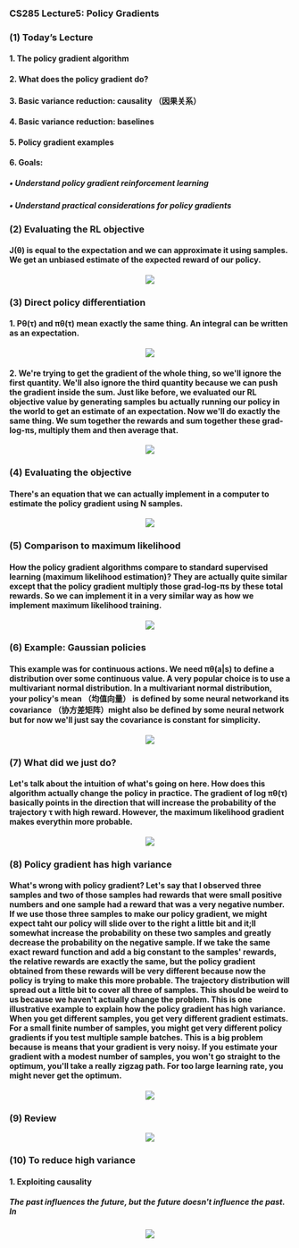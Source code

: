 ### CS285 Lecture5: Policy Gradients
### (1) Today’s Lecture
#### 1. The policy gradient algorithm
#### 2. What does the policy gradient do?
#### 3. Basic variance reduction: causality （因果关系）
#### 4. Basic variance reduction: baselines
#### 5. Policy gradient examples
#### 6. Goals:
##### • Understand policy gradient reinforcement learning 
##### • Understand practical considerations for policy gradients
### (2) Evaluating the RL objective
#### J(θ) is equal to the expectation and we can approximate it using samples. We get an unbiased estimate of the expected reward of our policy.
<p align="center">
<img src="/images/66.png"><br/>
</p>

### (3) Direct policy differentiation
#### 1. Pθ(τ) and πθ(τ) mean exactly the same thing. An integral can be written as an expectation.
<p align="center">
<img src="/images/67.png"><br/>
</p>

#### 2. We're trying to get the gradient of the whole thing, so we'll ignore the first quantity. We'll also ignore the third quantity because we can push the gradient inside the sum. Just like before, we evaluated our RL objective value by generating samples bu actually running our policy in the world to get an estimate of an expectation. Now we'll do exactly the same thing. We sum together the rewards and sum together these grad-log-πs, multiply them and then average that.
<p align="center">
<img src="/images/68.png"><br/>
</p>

### (4) Evaluating the objective
#### There's an equation that we can actually implement in a computer to estimate the policy gradient using N samples.
<p align="center">
<img src="/images/69.png"><br/>
</p>

### (5) Comparison to maximum likelihood
#### How the policy gradient algorithms compare to standard supervised learning (maximum likelihood estimation)? They are actually quite similar except that the policy gradient multiply those grad-log-πs by these total rewards. So we can implement it in a very similar way as how we implement maximum likelihood training.
<p align="center">
<img src="/images/70.png"><br/>
</p>

### (6) Example: Gaussian policies
#### This example was for continuous actions. We need πθ(a|s) to define a distribution over some continuous value. A very popular choice is to use a multivariant normal distribution. In a multivariant normal distribution, your policy's mean （均值向量） is defined by some neural networkand its covariance （协方差矩阵）might also be defined by some neural network but for now we'll just say the covariance is constant for simplicity. 
<p align="center">
<img src="/images/71.png"><br/>
</p>

### (7) What did we just do?
#### Let's talk about the intuition of what's going on here. How does this algorithm actually change the policy in practice. The gradient of log πθ(τ) basically points in the direction that will increase the probability of the trajectory τ with high reward. However, the maximum likelihood gradient makes everythin more probable.
<p align="center">
<img src="/images/72.png"><br/>
</p>

### (8) Policy gradient has high variance 
#### What's wrong with policy gradient? Let's say that I observed three samples and two of those samples had rewards that were small positive numbers and one sample had a reward that was a very negative number. If we use those three samples to make our policy gradient, we might expect taht our policy will slide over to the right a little bit and it;ll somewhat increase the probability on these two samples and greatly decrease the probability on the negative sample. If we take the same exact reward function and add a big constant to the samples' rewards, the relative rewards are exactly the same, but the policy gradient obtained from these rewards will be very different because now the policy is trying to make this more probable. The trajectory distribution will spread out a little bit to cover all three of samples. This should be weird to us because we haven't actually change the problem. This is one illustrative example to explain how the policy gradient has high variance. When you get different samples, you get very different gradient estimats. For a small finite number of samples, you might get very different policy gradients if you test multiple sample batches. This is a big problem because is means that your gradient is very noisy. If you estimate your gradient with a modest number of samples, you won't go straight to the optimum, you'll take a really zigzag path. For too large learning rate, you might never get the optimum.
<p align="center">
<img src="/images/73.png"><br/>
</p>

### (9) Review
<p align="center">
<img src="/images/74.png"><br/>
</p>

### (10) To reduce high variance
#### 1. Exploiting causality 
##### The past influences the future, but the future doesn't influence the past. In
<p align="center">
<img src="/images/75.png"><br/>
</p>





















